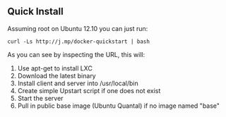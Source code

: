 ## Quick Install

Assuming root on Ubuntu 12.10 you can just run:

    curl -Ls http://j.mp/docker-quickstart | bash

As you can see by inspecting the URL, this will:

1. Use apt-get to install LXC
1. Download the latest binary
1. Install client and server into /usr/local/bin
1. Create simple Upstart script if one does not exist
1. Start the server
1. Pull in public base image (Ubuntu Quantal) if no image named "base"
